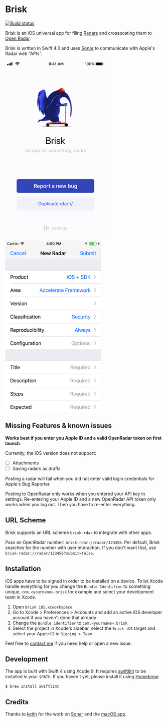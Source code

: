 # Brisk

[![Build status](https://badge.buildkite.com/672895d57514714220c79243148e0423061d2f04ca6ff5f6e8.svg)](https://buildkite.com/florianbuerger/brisk)

Brisk is an iOS universal app for filing [Radars](http://radar.apple.com/) and crossposting them to [Open Radar](http://www.openradar.me/).

Brisk is written in Swift 4.0 and uses [Sonar](https://github.com/br1sk/Sonar) to communicate with Apple's Radar web “APIs”.

![](Resources/Screenshots/01-start.png)
![](Resources/Screenshots/03-file.png)

## Missing Features & known issues

**Works best if you enter you Apple ID and a valid OpenRadar token on first launch**.

Currently, the iOS version does not support:

- [ ] Attachments
- [ ] Saving radars as drafts

Posting a radar will fail when you did not enter valid login credentials for Apple's Bug Reporter.

Posting to OpenRadar only works when you entered your API key in settings. Re-entering your Apple ID and a new OpenRadar API token only works when you log out. Then you have to re-enter everything.

## URL Scheme

Brisk supports an URL scheme `brisk-rdar` to integrate with other apps.

Pass an OpenRadar number: `brisk-rdar://radar/123456`. Per default, Brisk searches for the number with user interaction. If you don't want that, use `brisk-radar://radar/123456?submit=false`.

## Installation

iOS apps have to be signed in order to be installed on a device. To let Xcode handle everything for you change the `Bundle Identifier` to something unique, `com.<yourname>.brisk` for example and select your development team in Xcode.

1. Open `Brisk iOS.xcworkspace`
2. Go to Xcode > Preferences > Accounts and add an active iOS developer account if you haven't done that already
3. Change the `Bundle identifier` to `com.<yourname>.brisk`
4. Select the project in Xcode's sidebar, select the `Brisk iOS` target and select your Apple ID in `Signing > Team`

Feel free to [contact me](mailto:hi@florianbuerger.com) if you need help or open a new issue.

## Development

The app is built with Swift 4 using Xcode 9. It requires [swiftlint](https://github.com/realm/SwiftLint) to be installed in your `$PATH`. If you haven't yet, please install it using [Homebrew](https://brew.sh/):

```
$ brew install swiftlint
```

## Credits

Thanks to [keith](https://github.com/keith) for the work on [Sonar](https://github.com/br1sk/Sonar) and the [macOS app](https://github.com/br1sk/brisk).
